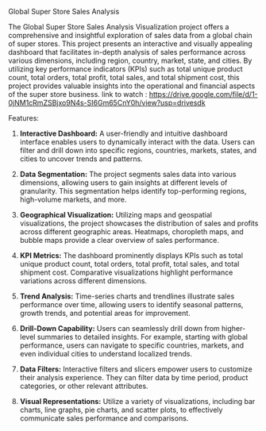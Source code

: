 Global Super Store Sales Analysis 


The Global Super Store Sales Analysis Visualization project offers a comprehensive and insightful exploration of sales data from a global chain of super stores. This project presents an interactive and visually appealing dashboard that facilitates in-depth analysis of sales performance across various dimensions, including region, country, market, state, and cities. By utilizing key performance indicators (KPIs) such as total unique product count, total orders, total profit, total sales, and total shipment cost, this project provides valuable insights into the operational and financial aspects of the super store business.
link to watch : https://drive.google.com/file/d/1-0jNM1cRmZSBjxo9N4s-SI6Gm65CnY0h/view?usp=drivesdk

Features:
1. **Interactive Dashboard:** A user-friendly and intuitive dashboard interface enables users to dynamically interact with the data. Users can filter and drill down into specific regions, countries, markets, states, and cities to uncover trends and patterns.

2. **Data Segmentation:** The project segments sales data into various dimensions, allowing users to gain insights at different levels of granularity. This segmentation helps identify top-performing regions, high-volume markets, and more.

3. **Geographical Visualization:** Utilizing maps and geospatial visualizations, the project showcases the distribution of sales and profits across different geographic areas. Heatmaps, choropleth maps, and bubble maps provide a clear overview of sales performance.

4. **KPI Metrics:** The dashboard prominently displays KPIs such as total unique product count, total orders, total profit, total sales, and total shipment cost. Comparative visualizations highlight performance variations across different dimensions.

5. **Trend Analysis:** Time-series charts and trendlines illustrate sales performance over time, allowing users to identify seasonal patterns, growth trends, and potential areas for improvement.

6. **Drill-Down Capability:** Users can seamlessly drill down from higher-level summaries to detailed insights. For example, starting with global performance, users can navigate to specific countries, markets, and even individual cities to understand localized trends.

7. **Data Filters:** Interactive filters and slicers empower users to customize their analysis experience. They can filter data by time period, product categories, or other relevant attributes.

8. **Visual Representations:** Utilize a variety of visualizations, including bar charts, line graphs, pie charts, and scatter plots, to effectively communicate sales performance and comparisons.

